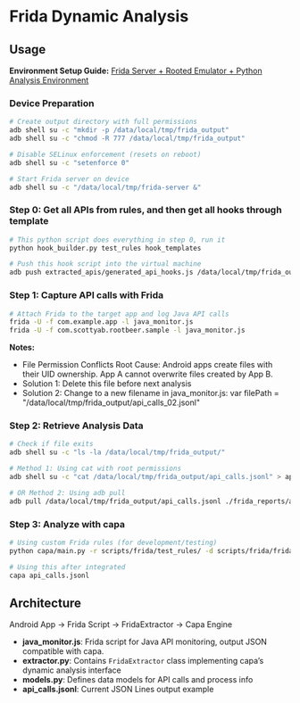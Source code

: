 # Frida Dynamic Analysis

## Usage

**Environment Setup Guide:** [Frida Server + Rooted Emulator + Python Analysis Environment](https://docs.google.com/document/d/1fFf9Wu5y1q6OLojCpL4nPGvQ-Ne8ZpMeEBjdLe6Ef8c/edit?tab=t.t3e2ha7p49lk)

### Device Preparation

```bash
# Create output directory with full permissions
adb shell su -c "mkdir -p /data/local/tmp/frida_output"
adb shell su -c "chmod -R 777 /data/local/tmp/frida_output"

# Disable SELinux enforcement (resets on reboot)
adb shell su -c "setenforce 0"

# Start Frida server on device
adb shell su -c "/data/local/tmp/frida-server &"
```

### Step 0: Get all APIs from rules, and then get all hooks through template

```bash
# This python script does everything in step 0, run it  
python hook_builder.py test_rules hook_templates

# Push this hook script into the virtual machine
adb push extracted_apis/generated_api_hooks.js /data/local/tmp/frida_output/
```

### Step 1: Capture API calls with Frida

```bash
# Attach Frida to the target app and log Java API calls
frida -U -f com.example.app -l java_monitor.js
frida -U -f com.scottyab.rootbeer.sample -l java_monitor.js
```

**Notes:**
- File Permission Conflicts
Root Cause: Android apps create files with their UID ownership. App A cannot overwrite files created by App B.
- Solution 1: Delete this file before next analysis
- Solution 2: Change to a new filename in java_monitor.js:
  var filePath = "/data/local/tmp/frida_output/api_calls_02.jsonl"

### Step 2: Retrieve Analysis Data

```bash
# Check if file exits
adb shell su -c "ls -la /data/local/tmp/frida_output/"

# Method 1: Using cat with root permissions
adb shell su -c "cat /data/local/tmp/frida_output/api_calls.jsonl" > api_calls.jsonl

# OR Method 2: Using adb pull
adb pull /data/local/tmp/frida_output/api_calls.jsonl ./frida_reports/api_calls.jsonl
```

### Step 3: Analyze with capa
```bash
# Using custom Frida rules (for development/testing)
python capa/main.py -r scripts/frida/test_rules/ -d scripts/frida/frida_reports/api_calls.jsonl

# Using this after integrated
capa api_calls.jsonl
```

## Architecture
Android App → Frida Script → FridaExtractor → Capa Engine

- **java_monitor.js**: Frida script for Java API monitoring, output JSON compatible with capa.
- **extractor.py**: Contains `FridaExtractor` class implementing capa’s dynamic analysis interface
- **models.py**: Defines data models for API calls and process info
- **api_calls.jsonl**: Current JSON Lines output example
